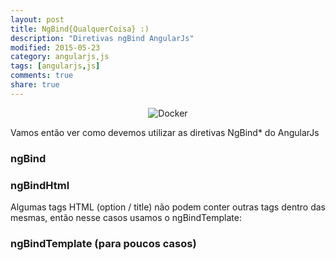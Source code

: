 ```yaml
---
layout: post
title: NgBind{QualquerCoisa} :)
description: "Diretivas ngBind AngularJs"
modified: 2015-05-23
category: angularjs,js
tags: [angularjs,js]
comments: true
share: true
---
```



<p style="text-align: center;">
  <img src="{{site.baseurl}}/img/posts/docker.jpg" alt="Docker">
</p>


Vamos então ver como devemos utilizar as diretivas NgBind* do AngularJs


### ngBind

<tag ng-bind="{expression}"></tag>
<tag ng-bind="model.name"></tag>
<tag class="ng-bind: {class_element} "></tag>


### ngBindHtml

<tag ng-bind-html="{expression}"></tag>
<tag ng-bind-html="model.htmlContent"></tag>



Algumas tags HTML (option / title) não podem conter outras tags dentro das mesmas, então nesse casos usamos o ngBindTemplate:

### ngBindTemplate (para poucos casos)

<title ng-bind-template="{{siteName}} - {{nameOfPost}}"></title>


